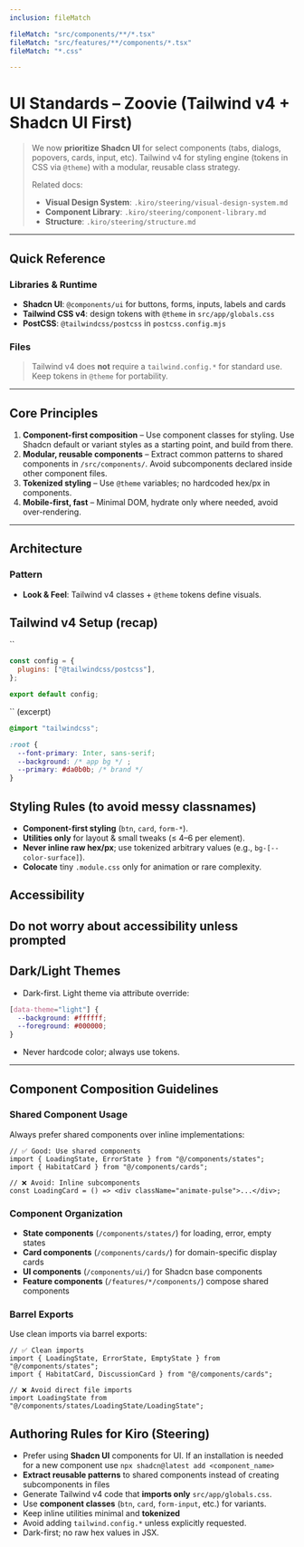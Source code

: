 ```yaml
---
inclusion: fileMatch

fileMatch: "src/components/**/*.tsx"
fileMatch: "src/features/**/components/*.tsx"
fileMatch: "*.css"

---
```


# UI Standards – Zoovie (Tailwind v4 + Shadcn UI First)

> We now **prioritize Shadcn UI** for select components (tabs, dialogs, popovers, cards, input, etc). Tailwind v4 for styling engine (tokens in CSS via `@theme`) with a modular, reusable class strategy.
>
> Related docs:
>
> - **Visual Design System**: `.kiro/steering/visual-design-system.md`
> - **Component Library**: `.kiro/steering/component-library.md`
> - **Structure**: `.kiro/steering/structure.md`

---

## Quick Reference

### Libraries & Runtime

- **Shadcn UI**: `@components/ui` for buttons, forms, inputs, labels and cards
- **Tailwind CSS v4**: design tokens with `@theme` in `src/app/globals.css`
- **PostCSS**: `@tailwindcss/postcss` in `postcss.config.mjs`

### Files

> Tailwind v4 does **not** require a `tailwind.config.*` for standard use. Keep tokens in `@theme` for portability.

---

## Core Principles

1. **Component-first composition** – Use component classes for styling. Use Shadcn default or variant styles as a starting point, and build from there.
2. **Modular, reusable components** – Extract common patterns to shared components in `/src/components/`. Avoid subcomponents declared inside other component files.
3. **Tokenized styling** – Use `@theme` variables; no hardcoded hex/px in components.
4. **Mobile-first, fast** – Minimal DOM, hydrate only where needed, avoid over-rendering.

---

## Architecture

### Pattern

- **Look & Feel**: Tailwind v4 classes + `@theme` tokens define visuals.

## Tailwind v4 Setup (recap)

\`\`

```js
const config = {
  plugins: ["@tailwindcss/postcss"],
};

export default config;
```

\`\` (excerpt)

```css
@import "tailwindcss";

:root {
  --font-primary: Inter, sans-serif;
  --background: /* app bg */ ;
  --primary: #da0b0b; /* brand */
}
```

## Styling Rules (to avoid messy classnames)

- **Component-first styling** (`btn`, `card`, `form-*`).
- **Utilities only** for layout & small tweaks (≤ 4–6 per element).
- **Never inline raw hex/px**; use tokenized arbitrary values (e.g., `bg-[--color-surface]`).
- **Colocate** tiny `.module.css` only for animation or rare complexity.

## Accessibility

## Do not worry about accessibility unless prompted

## Dark/Light Themes

- Dark-first. Light theme via attribute override:

```css
[data-theme="light"] {
  --background: #ffffff;
  --foreground: #000000;
}
```

- Never hardcode color; always use tokens.

---

## Component Composition Guidelines

### Shared Component Usage

Always prefer shared components over inline implementations:

```tsx
// ✅ Good: Use shared components
import { LoadingState, ErrorState } from "@/components/states";
import { HabitatCard } from "@/components/cards";

// ❌ Avoid: Inline subcomponents
const LoadingCard = () => <div className="animate-pulse">...</div>;
```

### Component Organization

- **State components** (`/components/states/`) for loading, error, empty states
- **Card components** (`/components/cards/`) for domain-specific display cards
- **UI components** (`/components/ui/`) for Shadcn base components
- **Feature components** (`/features/*/components/`) compose shared components

### Barrel Exports

Use clean imports via barrel exports:

```tsx
// ✅ Clean imports
import { LoadingState, ErrorState, EmptyState } from "@/components/states";
import { HabitatCard, DiscussionCard } from "@/components/cards";

// ❌ Avoid direct file imports
import LoadingState from "@/components/states/LoadingState/LoadingState";
```

## Authoring Rules for Kiro (Steering)

- Prefer using **Shadcn UI** components for UI. If an installation is needed for a new component use `npx shadcn@latest add <component_name>`
- **Extract reusable patterns** to shared components instead of creating subcomponents in files
- Generate Tailwind v4 code that **imports only** `src/app/globals.css`.
- Use **component classes** (`btn`, `card`, `form-input`, etc.) for variants.
- Keep inline utilities minimal and **tokenized**
- Avoid adding `tailwind.config.*` unless explicitly requested.
- Dark-first; no raw hex values in JSX.
